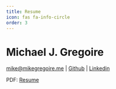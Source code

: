 ```yaml
---
title: Resume
icon: fas fa-info-circle
order: 3
---
```


# Michael J. Gregoire

[mike@mikegregoire.me](mailto:mike@mikegregoire.me) | [Github](https://github.com/mgregoire254) | [Linkedin](https://www.linkedin.com/in/mgregoire254/)

PDF: <a href="http://mgregoire254.github.io/assets/MichaelGregoireResume.pdf" target="_blank">Resume</a>
